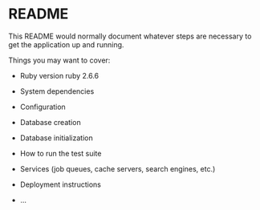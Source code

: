 # README

This README would normally document whatever steps are necessary to get the
application up and running.

Things you may want to cover:

* Ruby version ruby 2.6.6

* System dependencies

* Configuration

* Database creation

* Database initialization

* How to run the test suite

* Services (job queues, cache servers, search engines, etc.)

* Deployment instructions

* ...
